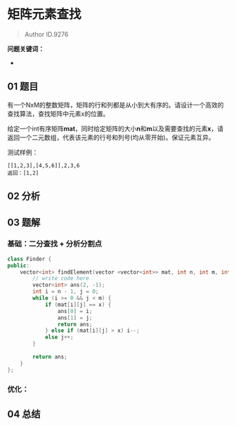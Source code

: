# 矩阵元素查找
> Author ID.9276 

**问题关键词：**

- 

## 01 题目

有一个NxM的整数矩阵，矩阵的行和列都是从小到大有序的。请设计一个高效的查找算法，查找矩阵中元素x的位置。

给定一个int有序矩阵**mat**，同时给定矩阵的大小**n**和**m**以及需要查找的元素**x**，请返回一个二元数组，代表该元素的行号和列号(均从零开始)。保证元素互异。

测试样例：

```
[[1,2,3],[4,5,6]],2,3,6
返回：[1,2]
```

## 02 分析



## 03 题解

### 基础：二分查找 + 分析分割点

```c++
class Finder {
public:
    vector<int> findElement(vector <vector<int>> mat, int n, int m, int x) {
        // write code here
        vector<int> ans(2, -1);
        int i = n - 1, j = 0;
        while (i >= 0 && j < m) {
            if (mat[i][j] == x) {
                ans[0] = i;
                ans[1] = j;
                return ans;
            } else if (mat[i][j] > x) i--;
            else j++;
        }
        
        return ans;
    }
};
```



### 优化：



## 04 总结

